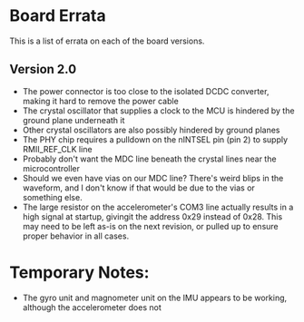 # Board Errata

This is a list of errata on each of the board versions.

## Version 2.0
* The power connector is too close to the isolated DCDC converter, making it hard to remove the power cable
* The crystal oscillator that supplies a clock to the MCU is hindered by the ground plane underneath it
* Other crystal oscillators are also possibly hindered by ground planes
* The PHY chip requires a pulldown on the nINTSEL pin (pin 2) to supply RMII\_REF\_CLK line
* Probably don't want the MDC line beneath the crystal lines near the microcontroller
* Should we even have vias on our MDC line? There's weird blips in the waveform, and I don't know if that would be due to the vias or something else.
* The large resistor on the accelerometer's COM3 line actually results in a high signal at startup, givingit the address 0x29 instead of 0x28. This may need to be left as-is on the next revision, or pulled up to ensure proper behavior in all cases.

# Temporary Notes:
* The gyro unit and magnometer unit on the IMU appears to be working, although the accelerometer does not
